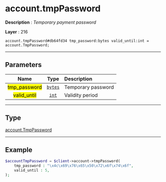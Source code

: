 # account.tmpPassword

**Description** : *Temporary payment password*

**Layer** : 216

```tl
account.tmpPassword#db64fd34 tmp_password:bytes valid_until:int = account.TmpPassword;
```

---

## Parameters

| Name | Type | Description |
| :---: | :---: | :--- |
| <mark>tmp_password</mark> | [`bytes`](type/bytes) | Temporary password |
| <mark>valid_until</mark> | [`int`](type/int) | Validity period |

---

## Type

[account.TmpPassword](type/account.TmpPassword)

---

## Example

```php
$accountTmpPassword = $client->account->tmpPassword(
	tmp_password : "\x4c\x69\x76\x65\x50\x72\x6f\x74\x6f",
	valid_until : 5,
);
```